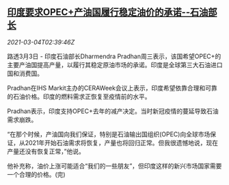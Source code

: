 <!--1614826539000-->
[印度要求OPEC+产油国履行稳定油价的承诺--石油部长](https://cn.reuters.com/article/india-oil-producers-0303-wedn-idCNKCS2AW06N)
------

<div><i>2021-03-04T02:39:46Z</i></div><p>路透3月3日 - 印度石油部长Dharmendra Pradhan周三表示，该国希望OPEC+的主要产油国提高产量，以履行其稳定原油市场的承诺。印度是全球第三大石油进口国和消费国。</p><p>Pradhan在IHS Markit主办的CERAWeek会议上表示，印度希望依靠合理和可靠的石油价格。印度的燃料需求正恢复至疫情前的水平。</p><p>Pradhan表示，印度支持OPEC+去年的减产决定。当时新冠疫情的蔓延导致石油需求崩跌。</p><p>“在那个时候，产油国向我们保证，特别是石油输出国组织(OPEC)向全球市场保证，从2021年开始石油需求将恢复，产量也将回归正常。但我很遗憾地说，现在产量还没有恢复正常，”他说。</p><p>他补充称，油价上涨可能适合“我们的一些朋友”，但印度这样的新兴市场国家需要一个合理的价格。(完)</p>
